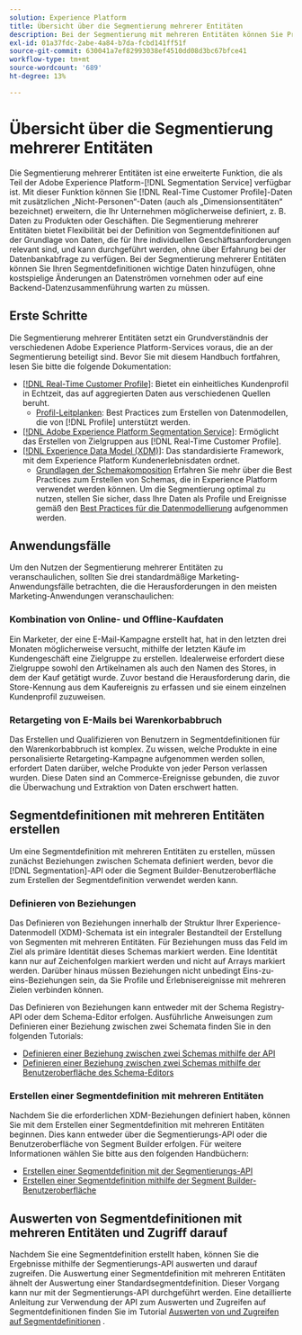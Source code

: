 ```yaml
---
solution: Experience Platform
title: Übersicht über die Segmentierung mehrerer Entitäten
description: Bei der Segmentierung mit mehreren Entitäten können Sie Profildaten um zusätzliche Daten erweitern, die auf Produkten, Geschäften oder anderen nicht-profilbasierten Klassen beruhen. Sobald eine Verbindung besteht, stehen Daten aus zusätzlichen Klassen zur Verfügung, so als wären sie im Profilschema nativ vorhanden.
exl-id: 01a37fdc-2abe-4a84-b7da-fcbd141ff51f
source-git-commit: 630041a7ef82993038ef4510dd08d3bc67bfce41
workflow-type: tm+mt
source-wordcount: '689'
ht-degree: 13%

---
```


# Übersicht über die Segmentierung mehrerer Entitäten

Die Segmentierung mehrerer Entitäten ist eine erweiterte Funktion, die als Teil der Adobe Experience Platform-[!DNL Segmentation Service] verfügbar ist. Mit dieser Funktion können Sie [!DNL Real-Time Customer Profile]-Daten mit zusätzlichen „Nicht-Personen“-Daten (auch als „Dimensionsentitäten“ bezeichnet) erweitern, die Ihr Unternehmen möglicherweise definiert, z. B. Daten zu Produkten oder Geschäften. Die Segmentierung mehrerer Entitäten bietet Flexibilität bei der Definition von Segmentdefinitionen auf der Grundlage von Daten, die für Ihre individuellen Geschäftsanforderungen relevant sind, und kann durchgeführt werden, ohne über Erfahrung bei der Datenbankabfrage zu verfügen. Bei der Segmentierung mehrerer Entitäten können Sie Ihren Segmentdefinitionen wichtige Daten hinzufügen, ohne kostspielige Änderungen an Datenströmen vornehmen oder auf eine Backend-Datenzusammenführung warten zu müssen.

## Erste Schritte

Die Segmentierung mehrerer Entitäten setzt ein Grundverständnis der verschiedenen Adobe Experience Platform-Services voraus, die an der Segmentierung beteiligt sind. Bevor Sie mit diesem Handbuch fortfahren, lesen Sie bitte die folgende Dokumentation:

* [[!DNL Real-Time Customer Profile]](../../profile/home.md): Bietet ein einheitliches Kundenprofil in Echtzeit, das auf aggregierten Daten aus verschiedenen Quellen beruht.
   * [Profil-Leitplanken](../../profile/guardrails.md): Best Practices zum Erstellen von Datenmodellen, die von [!DNL Profile] unterstützt werden.
* [[!DNL Adobe Experience Platform Segmentation Service]](../home.md): Ermöglicht das Erstellen von Zielgruppen aus [!DNL Real-Time Customer Profile].
* [[!DNL Experience Data Model (XDM)]](../../xdm/home.md): Das standardisierte Framework, mit dem Experience Platform Kundenerlebnisdaten ordnet.
   * [Grundlagen der Schemakomposition](../../xdm/schema/composition.md#union) Erfahren Sie mehr über die Best Practices zum Erstellen von Schemas, die in Experience Platform verwendet werden können. Um die Segmentierung optimal zu nutzen, stellen Sie sicher, dass Ihre Daten als Profile und Ereignisse gemäß den [Best Practices für die Datenmodellierung](../../xdm/schema/best-practices.md) aufgenommen werden.

## Anwendungsfälle

Um den Nutzen der Segmentierung mehrerer Entitäten zu veranschaulichen, sollten Sie drei standardmäßige Marketing-Anwendungsfälle betrachten, die die Herausforderungen in den meisten Marketing-Anwendungen veranschaulichen:

### Kombination von Online- und Offline-Kaufdaten

Ein Marketer, der eine E-Mail-Kampagne erstellt hat, hat in den letzten drei Monaten möglicherweise versucht, mithilfe der letzten Käufe im Kundengeschäft eine Zielgruppe zu erstellen. Idealerweise erfordert diese Zielgruppe sowohl den Artikelnamen als auch den Namen des Stores, in dem der Kauf getätigt wurde. Zuvor bestand die Herausforderung darin, die Store-Kennung aus dem Kaufereignis zu erfassen und sie einem einzelnen Kundenprofil zuzuweisen.

### Retargeting von E-Mails bei Warenkorbabbruch

Das Erstellen und Qualifizieren von Benutzern in Segmentdefinitionen für den Warenkorbabbruch ist komplex. Zu wissen, welche Produkte in eine personalisierte Retargeting-Kampagne aufgenommen werden sollen, erfordert Daten darüber, welche Produkte von jeder Person verlassen wurden. Diese Daten sind an Commerce-Ereignisse gebunden, die zuvor die Überwachung und Extraktion von Daten erschwert hatten.

## Segmentdefinitionen mit mehreren Entitäten erstellen

Um eine Segmentdefinition mit mehreren Entitäten zu erstellen, müssen zunächst Beziehungen zwischen Schemata definiert werden, bevor die [!DNL Segmentation]-API oder die Segment Builder-Benutzeroberfläche zum Erstellen der Segmentdefinition verwendet werden kann.

### Definieren von Beziehungen

Das Definieren von Beziehungen innerhalb der Struktur Ihrer Experience-Datenmodell (XDM)-Schemata ist ein integraler Bestandteil der Erstellung von Segmenten mit mehreren Entitäten. Für Beziehungen muss das Feld im Ziel als primäre Identität dieses Schemas markiert werden. Eine Identität kann nur auf Zeichenfolgen markiert werden und nicht auf Arrays markiert werden. Darüber hinaus müssen Beziehungen nicht unbedingt Eins-zu-eins-Beziehungen sein, da Sie Profile und Erlebnisereignisse mit mehreren Zielen verbinden können.

Das Definieren von Beziehungen kann entweder mit der Schema Registry-API oder dem Schema-Editor erfolgen. Ausführliche Anweisungen zum Definieren einer Beziehung zwischen zwei Schemata finden Sie in den folgenden Tutorials:

* [Definieren einer Beziehung zwischen zwei Schemas mithilfe der API](../../xdm/tutorials/relationship-api.md)
* [Definieren einer Beziehung zwischen zwei Schemas mithilfe der Benutzeroberfläche des Schema-Editors](../../xdm/tutorials/relationship-ui.md)

### Erstellen einer Segmentdefinition mit mehreren Entitäten

Nachdem Sie die erforderlichen XDM-Beziehungen definiert haben, können Sie mit dem Erstellen einer Segmentdefinition mit mehreren Entitäten beginnen. Dies kann entweder über die Segmentierungs-API oder die Benutzeroberfläche von Segment Builder erfolgen. Für weitere Informationen wählen Sie bitte aus den folgenden Handbüchern:

* [Erstellen einer Segmentdefinition mit der Segmentierungs-API](./create-a-segment.md)
* [Erstellen einer Segmentdefinition mithilfe der Segment Builder-Benutzeroberfläche](../ui/overview.md)

## Auswerten von Segmentdefinitionen mit mehreren Entitäten und Zugriff darauf

Nachdem Sie eine Segmentdefinition erstellt haben, können Sie die Ergebnisse mithilfe der Segmentierungs-API auswerten und darauf zugreifen. Die Auswertung einer Segmentdefinition mit mehreren Entitäten ähnelt der Auswertung einer Standardsegmentdefinition. Dieser Vorgang kann nur mit der Segmentierungs-API durchgeführt werden. Eine detaillierte Anleitung zur Verwendung der API zum Auswerten und Zugreifen auf Segmentdefinitionen finden Sie im Tutorial [Auswerten von und Zugreifen auf Segmentdefinitionen](./evaluate-a-segment.md) .
